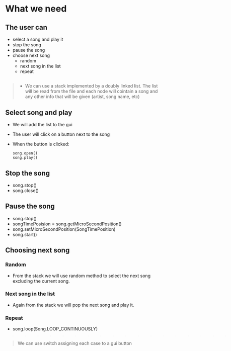 # What we need 


## The user can

-   select a song and play it
-   stop the song
-   pause the song 
-   choose next song 
    -   random 
    -   next song in the list
    -   repeat
    

## 
>-   We can use a stack implemented by a doubly linked list.
The list will be read from the file and each node will cointain a song and any other info that will be given (artist, song name, etc)
>
## Select song and play

-   We will add the list to the gui
    
-   The user will click on a button next to the song 
    
-   When the button is clicked:
            
        song.open()
        song.play()


## Stop the song 

-   song.stop()
-   song.close()


##   Pause the song 

-   song.stop()
-   songTimePosision = song.getMicroSecondPosition()
-   song.setMicroSecondPosition(SongTimePosition)
-   song.start()


## Choosing next song 


### Random

-   From the stack we will use random method to select the next song excluding the current song.

### Next song in the list 

-   Again from the stack we will pop the next song and play it.

### Repeat 

-   song.loop(Song.LOOP_CONTINUOUSLY)


>>>>>>>>>>>>>>>>>>>>>>>>>>>>>>>>>> ---


>We can use switch assigning each case to a gui button